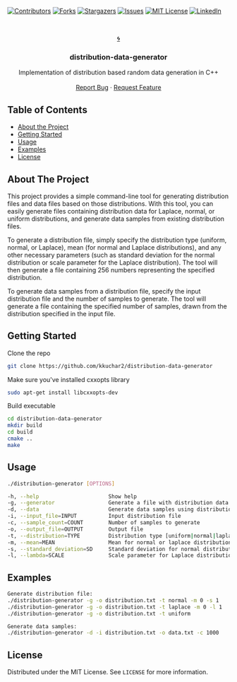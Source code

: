 [![Contributors][contributors-shield]][contributors-url]
[![Forks][forks-shield]][forks-url]
[![Stargazers][stars-shield]][stars-url]
[![Issues][issues-shield]][issues-url]
[![MIT License][license-shield]][license-url]
[![LinkedIn][linkedin-shield]][linkedin-url]


<!-- PROJECT LOGO -->
<br />
<p align="center">
  <a href="https://github.com/kkuchar2/distribution-data-generator">
    	🌀
  </a>

  <h3 align="center">distribution-data-generator</h3>

  <p align="center">
    Implementation of distribution based random data generation in C++
    <br />
    <br />
    <a href="https://github.com/kkuchar2/distribution-data-generator/issues">Report Bug</a>
        ·
    <a href="https://github.com/kkuchar2/distribution-data-generator/issues">Request Feature</a>
  </p>
</p>



<!-- TABLE OF CONTENTS -->
## Table of Contents

* [About the Project](#about-the-project)
* [Getting Started](#getting-started)
* [Usage](#usage)
* [Examples](#examples)
* [License](#license)

<!-- ABOUT THE PROJECT -->
## About The Project

This project provides a simple command-line tool for generating distribution files and data files based on those distributions. With this tool, you can easily generate files containing distribution data for Laplace, normal, or uniform distributions, and generate data samples from existing distribution files.

To generate a distribution file, simply specify the distribution type (uniform, normal, or Laplace), mean (for normal and Laplace distributions), and any other necessary parameters (such as standard deviation for the normal distribution or scale parameter for the Laplace distribution). The tool will then generate a file containing 256 numbers representing the specified distribution.

To generate data samples from a distribution file, specify the input distribution file and the number of samples to generate. The tool will generate a file containing the specified number of samples, drawn from the distribution specified in the input file.

<!-- GETTING STARTED -->
## Getting Started

Clone the repo

```sh
git clone https://github.com/kkuchar2/distribution-data-generator
```

Make sure you've installed cxxopts library

```sh
sudo apt-get install libcxxopts-dev
```

Build executable
```sh
cd distribution-data-generator
mkdir build
cd build
cmake ..
make
```

## Usage

```sh
./distribution-generator [OPTIONS]

-h, --help                      Show help
-g, --generator                 Generate a file with distribution data
-d, --data                      Generate data samples using distribution file
-i, --input_file=INPUT          Input distribution file
-c, --sample_count=COUNT        Number of samples to generate
-o, --output_file=OUTPUT        Output file
-t, --distribution=TYPE         Distribution type [uniform|normal|laplace]
-m, --mean=MEAN                 Mean for normal or laplace distribution [double]
-s, --standard_deviation=SD     Standard deviation for normal distribution
-l, --lambda=SCALE              Scale parameter for Laplace distribution
```
## Examples
```sh
Generate distribution file:
./distribution-generator -g -o distribution.txt -t normal -m 0 -s 1
./distribution-generator -g -o distribution.txt -t laplace -m 0 -l 1
./distribution-generator -g -o distribution.txt -t uniform

Generate data samples:
./distribution-generator -d -i distribution.txt -o data.txt -c 1000
```

<!-- LICENSE -->
## License

Distributed under the MIT License. See `LICENSE` for more information.


<!-- MARKDOWN LINKS & IMAGES -->
<!-- https://www.markdownguide.org/basic-syntax/#reference-style-links -->

[contributors-shield]: https://img.shields.io/github/contributors/kkuchar2/distribution-data-generator.svg?style=flat-square
[contributors-url]: https://github.com/kkuchar2/distribution-data-generator/graphs/contributors
[forks-shield]: https://img.shields.io/github/forks/kkuchar2/distribution-data-generator.svg?style=flat-square
[forks-url]: https://github.com/kkuchar2/distribution-data-generator/network/members
[stars-shield]: https://img.shields.io/github/stars/kkuchar2/distribution-data-generator.svg?style=flat-square
[stars-url]: https://github.com/kkuchar2/distribution-data-generator/stargazers
[issues-shield]: https://img.shields.io/github/issues/othneildrew/Best-README-Template.svg?style=flat-square
[issues-url]: https://github.com/kkuchar2/distribution-data-generator/issues
[license-shield]: https://img.shields.io/github/license/kkuchar2/distribution-data-generator?style=flat-square
[license-url]: https://github.com/kkuchar2/distribution-data-generator/blob/master/LICENSE
[linkedin-shield]: https://img.shields.io/badge/-LinkedIn-black.svg?style=flat-square&logo=linkedin&colorB=555
[linkedin-url]: https://www.linkedin.com/in/kkuchar/
[product-screenshot]: images/screenshot.png
